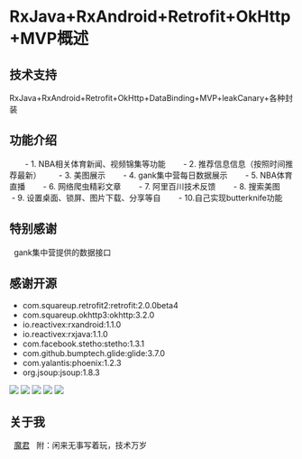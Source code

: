 # RxJava+RxAndroid+Retrofit+OkHttp+MVP概述

## 技术支持
   RxJava+RxAndroid+Retrofit+OkHttp+DataBinding+MVP+leakCanary+各种封装
   
## 功能介绍
        - 1. NBA相关体育新闻、视频锦集等功能
        - 2. 推荐信息信息（按照时间推荐最新）
        - 3. 美图展示
        - 4. gank集中营每日数据展示
        - 5. NBA体育直播
        - 6. 网络爬虫精彩文章
        - 7. 阿里百川技术反馈
        - 8. 搜索美图
        - 9. 设置桌面、锁屏、图片下载、分享等自
        - 10.自己实现butterknife功能

## 特别感谢
   gank集中营提供的数据接口
   
## 感谢开源
 
- com.squareup.retrofit2:retrofit:2.0.0beta4
- com.squareup.okhttp3:okhttp:3.2.0
- io.reactivex:rxandroid:1.1.0
- io.reactivex:rxjava:1.1.0
- com.facebook.stetho:stetho:1.3.1
- com.github.bumptech.glide:glide:3.7.0
- com.yalantis:phoenix:1.2.3
- org.jsoup:jsoup:1.8.3
   
   
![](http://upload-images.jianshu.io/upload_images/3278692-7ee3a1486389b339.png?imageMogr2/auto-orient/strip%7CimageView2/2/w/1240)
![](http://upload-images.jianshu.io/upload_images/3278692-18ea9e6c4e05e48b.png?imageMogr2/auto-orient/strip%7CimageView2/2/w/1240)
![](http://upload-images.jianshu.io/upload_images/3278692-148ef8b741eaccbd.png?imageMogr2/auto-orient/strip%7CimageView2/2/w/1240)
![](http://upload-images.jianshu.io/upload_images/3278692-e609bd931a4ee8bc.png?imageMogr2/auto-orient/strip%7CimageView2/2/w/1240)
![](http://upload-images.jianshu.io/upload_images/3278692-57da8e74d5c570a8.png?imageMogr2/auto-orient/strip%7CimageView2/2/w/1240)
   
## 关于我
   <a href="http://www.jianshu.com/p/0bf43a368b11">魔君</a>
   附：闲来无事写着玩，技术万岁

